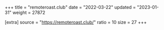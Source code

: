 +++
title = "remoteroast.club"
date = "2022-03-22"
updated = "2023-01-31"
weight = 27872

[extra]
source = "https://remoteroast.club/"
ratio = 10
size = 27
+++
